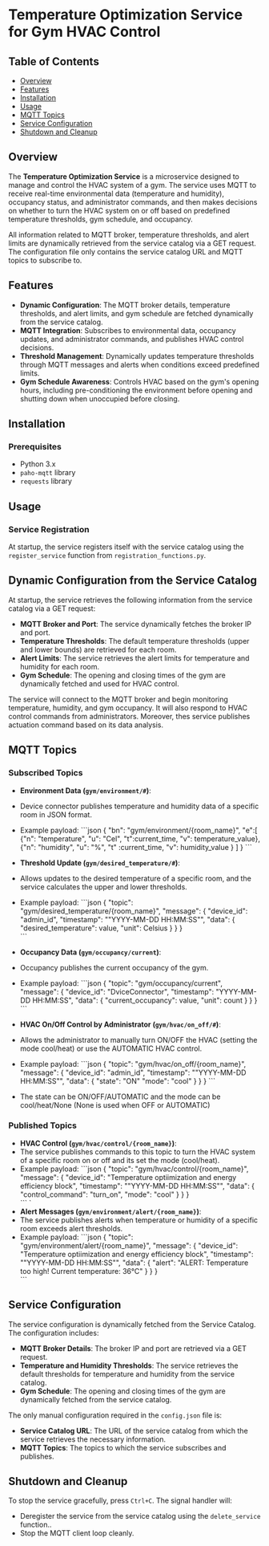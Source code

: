 # Temperature Optimization Service for Gym HVAC Control

## Table of Contents
- [Overview](#overview)
- [Features](#features)
- [Installation](#installation)
- [Usage](#usage)
- [MQTT Topics](#mqtt-topics)
- [Service Configuration](#service-configuration)
- [Shutdown and Cleanup](#shutdown-and-cleanup)


## Overview
The **Temperature Optimization Service** is a microservice designed to manage and control the HVAC system of a gym. The service uses MQTT to receive real-time environmental data (temperature and humidity), occupancy status, and administrator commands, and then makes decisions on whether to turn the HVAC system on or off based on predefined temperature thresholds, gym schedule, and occupancy.

All information related to MQTT broker, temperature thresholds, and alert limits are dynamically retrieved from the service catalog via a GET request. The configuration file only contains the service catalog URL and MQTT topics to subscribe to.

## Features
- **Dynamic Configuration**: The MQTT broker details, temperature thresholds, and alert limits, and gym schedule are fetched dynamically from the service catalog.
- **MQTT Integration**: Subscribes to environmental data, occupancy updates, and administrator commands, and publishes HVAC control decisions.
- **Threshold Management**: Dynamically updates temperature thresholds through MQTT messages and alerts when conditions exceed predefined limits.
- **Gym Schedule Awareness**: Controls HVAC based on the gym's opening hours, including pre-conditioning the environment before opening and shutting down when unoccupied before closing.

## Installation

### Prerequisites
- Python 3.x
- `paho-mqtt` library
- `requests` library

## Usage

### Service Registration
At startup, the service registers itself with the service catalog using the `register_service` function from `registration_functions.py`.

## Dynamic Configuration from the Service Catalog
At startup, the service retrieves the following information from the service catalog via a GET request:
- **MQTT Broker and Port**: The service dynamically fetches the broker IP and port.
- **Temperature Thresholds**: The default temperature thresholds (upper and lower bounds) are retrieved for each room.
- **Alert Limits**: The service retrieves the alert limits for temperature and humidity for each room.
- **Gym Schedule**: The opening and closing times of the gym are dynamically fetched and used for HVAC control.

The service will connect to the MQTT broker and begin monitoring temperature, humidity, and gym occupancy. It will also respond to HVAC control commands from administrators. Moreover, thes service publishes actuation command based on its data analysis.


## MQTT Topics

### Subscribed Topics
- **Environment Data (`gym/environment/#`)**:
- Device connector publishes temperature and humidity data of a specific room in JSON format.
- Example payload:
  \```json
  {
    "bn": "gym/environment/{room_name}",
    "e":[
      {"n": "temperature",
       "u": "Cel",
       "t":current_time,
       "v": temperature_value},
      {"n": "humidity",
       "u": "%",
       "t" :current_time,
       "v": humidity_value
      } 
    ]
  }
  \```

- **Threshold Update (`gym/desired_temperature/#`)**:
- Allows updates to the desired temperature of a specific room, and the service calculates the upper and lower thresholds.
- Example payload:
  \```json
  {
    "topic": "gym/desired_temperature/{room_name}",
    "message": {
      "device_id": "admin_id",
      "timestamp": ""YYYY-MM-DD HH:MM:SS"",
      "data": {
        "desired_temperature": value,
        "unit": Celsius
      }
    }
  }  
  \```

- **Occupancy Data (`gym/occupancy/current`)**:
- Occupancy publishes the current occupancy of the gym.
- Example payload:
  \```json
  {
    "topic": "gym/occupancy/current",
    "message": {
      "device_id": "DviceConnector",
      "timestamp": "YYYY-MM-DD HH:MM:SS",
      "data": {
        "current_occupancy": value,
        "unit": count
      }
    }
  }  
  \```

- **HVAC On/Off Control by Administrator (`gym/hvac/on_off/#`)**:
- Allows the administrator to manually turn ON/OFF the HVAC (setting the mode cool/heat) or use the AUTOMATIC HVAC control.
- Example payload:
  \```json
  {
    "topic": "gym/hvac/on_off/{room_name}",
    "message": {
      "device_id": "admin_id",
      "timestamp": ""YYYY-MM-DD HH:MM:SS"",
      "data": {
        "state": "ON"
        "mode": "cool"
      }
    }
  } 
  \```
- The state can be ON/OFF/AUTOMATIC and the mode can be cool/heat/None (None is used when OFF or AUTOMATIC)

### Published Topics
- **HVAC Control (`gym/hvac/control/{room_name}`)**:
- The service publishes commands to this topic to turn the HVAC system of a specific room on or off and its set the mode (cool/heat).
- Example payload:
  \```json
  {
    "topic": "gym/hvac/control/{room_name}",
    "message": {
      "device_id": "Temperature optiimization and energy efficiency block",
      "timestamp": ""YYYY-MM-DD HH:MM:SS"",
      "data": {
        "control_command": "turn_on",
        "mode": "cool"
      }
    }
  }  
  \```
`
- **Alert Messages (`gym/environment/alert/{room_name}`)**:
- The service publishes alerts when temperature or humidity of a specific room exceeds alert thresholds.
- Example payload:
  \```json
  {
    "topic": "gym/environment/alert/{room_name}",
    "message": {
      "device_id": "Temperature optiimization and energy efficiency block",
      "timestamp": ""YYYY-MM-DD HH:MM:SS"",
      "data": {
        "alert": "ALERT: Temperature too high! Current temperature: 36°C"
      }
    }
  }  
  \```

## Service Configuration
The service configuration is dynamically fetched from the Service Catalog. The configuration includes:
- **MQTT Broker Details**: The broker IP and port are retrieved via a GET request.
- **Temperature and Humidity Thresholds**: The service retrieves the default thresholds for temperature and humidity from the service catalog.
- **Gym Schedule**: The opening and closing times of the gym are dynamically fetched from the service catalog.

The only manual configuration required in the `config.json` file is:
  - **Service Catalog URL**: The URL of the service catalog from which the service retrieves the necessary information.
  - **MQTT Topics**: The topics to which the service subscribes and publishes.

## Shutdown and Cleanup
To stop the service gracefully, press `Ctrl+C`. The signal handler will:
- Deregister the service from the service catalog using the `delete_service` function..
- Stop the MQTT client loop cleanly.

